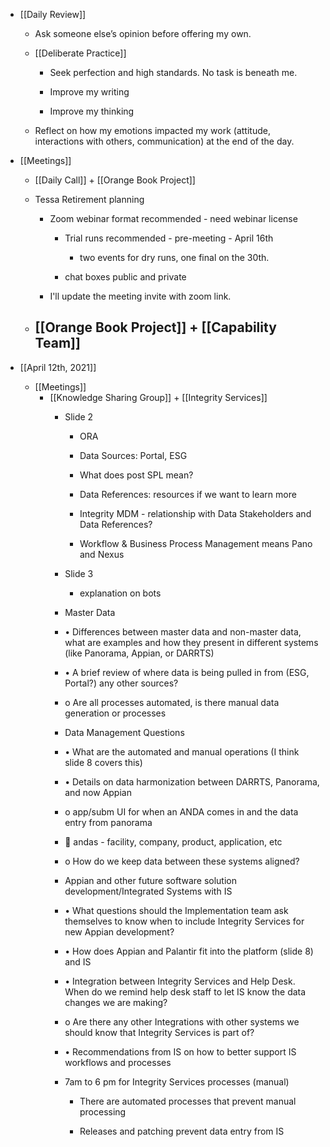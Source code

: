 - [[Daily Review]]
	 - Ask someone else’s opinion before offering my own.

	 - [[Deliberate Practice]]
		 - Seek perfection and high standards. No task is beneath me.

		 - Improve my writing

		 - Improve my thinking

	 - Reflect on how my emotions impacted my work (attitude, interactions with others,
  communication) at the end of the day.

- [[Meetings]]
	 - [[Daily Call]] + [[Orange Book Project]]

	 - Tessa Retirement planning
		 - Zoom webinar format recommended - need webinar license
			 - Trial runs recommended - pre-meeting -  April 16th
				 - two events for dry runs, one final on the 30th. 

			 - chat boxes public and private

		 - I'll update the meeting invite with zoom link. 

	 - [[Orange Book Project]] + [[Capability Team]]
		 - 

- [[April 12th, 2021]]
	 - [[Meetings]]
		 - [[Knowledge Sharing Group]] + [[Integrity Services]]
			 - Slide 2 
				 - ORA

				 - Data Sources: Portal, ESG

				 - What does post  SPL mean?

				 - Data References: resources if we want to learn more

				 - Integrity MDM - relationship with Data Stakeholders and Data References?

				 - Workflow & Business Process Management means Pano and Nexus

			 - Slide 3
				 - explanation on bots

			 - Master Data 

			 - •	Differences between master data and non-master data, what are examples and how they present in different systems (like Panorama, Appian, or DARRTS)

			 - •	A brief review of where data is being pulled in from (ESG, Portal?) any other sources? 

			 - o	Are all processes automated, is there manual data generation or processes

			 - Data Management Questions

			 - •	What are the automated and manual operations (I think slide 8 covers this)

			 - •	Details on data harmonization between DARRTS, Panorama, and now Appian

			 - o	app/subm UI for when an ANDA comes in and the data entry from panorama

			 - 	andas - facility, company,  product, application, etc

			 - o	How do we keep data between these systems aligned? 

			 - Appian and other future software solution development/Integrated Systems with IS

			 - •	What questions should the Implementation team ask themselves to know when to include Integrity Services for new Appian development? 

			 - •	How does Appian and Palantir fit into the platform (slide 8) and IS

			 - •	Integration between Integrity Services and Help Desk. When do we remind help desk staff to let IS know the data changes we are making?

			 - o	Are there any other Integrations with other systems we should know that Integrity Services is part of?

			 - •	Recommendations from IS on how to better support IS workflows and processes

			 - 7am to 6 pm for Integrity Services processes (manual)
				 - There are automated processes that prevent manual processing

				 - Releases and patching prevent data entry from IS
